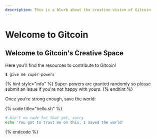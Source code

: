 ```yaml
---
description: This is a blurb about the creative vision of Gitcoin
---
```


# Welcome to Gitcoin

## Welcome to Gitcoin's Creative Space

Here you'll find the resources to contribute to Gitcoin!







```
$ give me super-powers
```

{% hint style="info" %}
 Super-powers are granted randomly so please submit an issue if you're not happy with yours.
{% endhint %}

Once you're strong enough, save the world:

{% code title="hello.sh" %}
```bash
# Ain't no code for that yet, sorry
echo 'You got to trust me on this, I saved the world'
```
{% endcode %}



